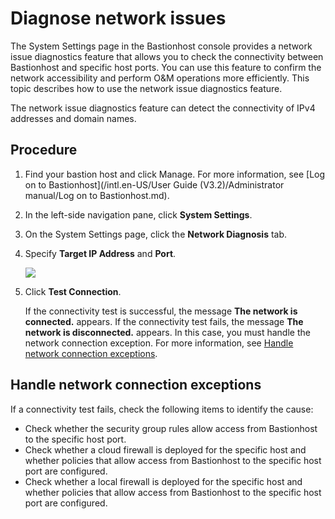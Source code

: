 # Diagnose network issues

The System Settings page in the Bastionhost console provides a network issue diagnostics feature that allows you to check the connectivity between Bastionhost and specific host ports. You can use this feature to confirm the network accessibility and perform O&M operations more efficiently. This topic describes how to use the network issue diagnostics feature.

The network issue diagnostics feature can detect the connectivity of IPv4 addresses and domain names.

## Procedure

1.  Find your bastion host and click Manage. For more information, see [Log on to Bastionhost](/intl.en-US/User Guide (V3.2)/Administrator manual/Log on to Bastionhost.md).

2.  In the left-side navigation pane, click **System Settings**.

3.  On the System Settings page, click the **Network Diagnosis** tab.

4.  Specify **Target IP Address** and **Port**.

    ![](https://static-aliyun-doc.oss-cn-hangzhou.aliyuncs.com/assets/img/en-US/9935703061/p135091.png)

5.  Click **Test Connection**.

    If the connectivity test is successful, the message **The network is connected.** appears. If the connectivity test fails, the message **The network is disconnected.** appears. In this case, you must handle the network connection exception. For more information, see [Handle network connection exceptions](#section_rii_dn3_xyg).


## Handle network connection exceptions

If a connectivity test fails, check the following items to identify the cause:

-   Check whether the security group rules allow access from Bastionhost to the specific host port.
-   Check whether a cloud firewall is deployed for the specific host and whether policies that allow access from Bastionhost to the specific host port are configured.
-   Check whether a local firewall is deployed for the specific host and whether policies that allow access from Bastionhost to the specific host port are configured.

